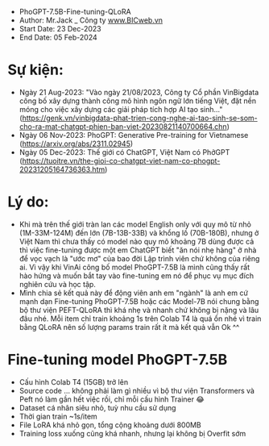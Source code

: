 - PhoGPT-7.5B-Fine-tuning-QLoRA
- Author: Mr.Jack _ Công ty www.BICweb.vn
- Start Date: 23 Dec-2023
- End Date: 05 Feb-2024

# Sự kiện:
- Ngày 21 Aug-2023: "Vào ngày 21/08/2023, Công ty Cổ phần VinBigdata công bố xây dựng thành công mô hình ngôn ngữ lớn tiếng Việt, đặt nền móng cho việc xây dựng các giải pháp tích hợp AI tạo sinh..." (https://genk.vn/vinbigdata-phat-trien-cong-nghe-ai-tao-sinh-se-som-cho-ra-mat-chatgpt-phien-ban-viet-20230821140700664.chn)
- Ngày 06 Nov-2023: PhoGPT: Generative Pre-training for Vietnamese (https://arxiv.org/abs/2311.02945)
- Ngày 05 Dec-2023: Thế giới có ChatGPT, Việt Nam có PhởGPT (https://tuoitre.vn/the-gioi-co-chatgpt-viet-nam-co-phogpt-20231205164736363.htm)

# Lý do:
- Khi mà trên thế giới tràn lan các model English only với quy mô từ nhỏ (1M-33M-124M) đến lớn (7B-13B-33B) và khổng lồ (70B-180B), nhưng ở Việt Nam thì chưa thấy có model nào quy mô khoảng 7B dùng được cả thì việc fine-tuning được một em ChatGPT biết "ăn nói nhẹ hàng" ở nhà để vọc vạch là "ước mơ" của bao đời Lập trình viên chứ không của riêng ai. Vì vậy khi VinAi công bố model PhoGPT-7.5B là mình cũng thấy rất hào hứng và muốn bắt tay vào fine-tuning em nó để phục vụ mục đích nghiên cứu và học tập.
- Mình chia sẻ kết quả này để động viên anh em "ngành" là anh em cứ mạnh dạn Fine-tuning PhoGPT-7.5B hoặc các Model-7B nói chung bằng bộ thư viện PEFT-QLoRA thì khá nhẹ và nhanh chứ không bị nặng và lâu đâu nhé. Mỗi item chỉ train khoảng 1s trên Colab T4 là quá ổn nhé vì train bằng QLoRA nên số lượng params train rất ít mà kết quả vẫn Ok ^^

# Fine-tuning model PhoGPT-7.5B
- Cấu hình Colab T4 (15GB) trở lên
- Source code … không phải làm gì nhiều vì bộ thư viện Transformers và Peft nó làm gần hết việc rồi, chỉ mỗi cấu hình Trainer  😂
- Dataset cá nhân siêu nhỏ, tuỳ nhu cầu sử dụng
- Thời gian train ~1s/item
- File LoRA khá nhỏ gọn, tổng cộng khoảng dưới 800MB
- Training loss xuống cũng khá nhanh, nhưng lại không bị Overfit sớm
